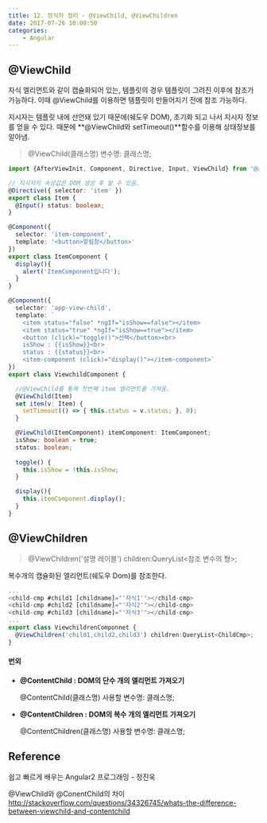 ```yaml
---
title: 12. 장식자 정리 - @ViewChild, @ViewChildren
date: 2017-07-26 10:00:50
categories:
    - Angular
---
```


## @ViewChild

자식 엘리먼트와 같이 캡슐화되어 있는, 템플릿의 경우 템플릿이 그려진 이후에 참조가 가능하다. 이때 @ViewChild를 이용하면 템플릿이 만들어지기 전에 참조 가능하다. 

지시자는 템플릿 내에 선언돼 있기 때문에(쉐도우 DOM), 초기화 되고 나서 지시자 정보를 얻을 수 있다. 때문에 **@ViewChild와 setTimeout()**함수를 이용해 상태정보를 알아냄.

> @ViewChild(클래스명) 변수명: 클래스명;

```typescript
import {AfterViewInit, Component, Directive, Input, ViewChild} from '@angular/core';

// 지시자의 속성값은 DOM 생성 후 알 수 있음.
@Directive({ selector: 'item' })
export class Item {
  @Input() status: boolean;
}

@Component({
  selector: 'item-component',
  template: '<button>알림창</button>'
})
export class ItemComponent {
  display(){
    alert('ItemComponent입니다');     
  }
}

@Component({
  selector: 'app-view-child',
  template: `
    <item status="false" *ngIf="isShow==false"></item>
    <item status="true" *ngIf="isShow==true"></item>    
    <button (click)="toggle()">선택</button><br>
    isShow : {{isShow}}<br>
    status : {{status}}<br>    
    <item-component (click)="display()"></item-component>`
})
export class ViewchildComponent {

  //@ViewChild를 통해 첫번째 item 엘리먼트를 가져옴.
  @ViewChild(Item)
  set item(v: Item) {    
    setTimeout(() => { this.status = v.status; }, 0);
  }

  @ViewChild(ItemComponent) itemComponent: ItemComponent;
  isShow: boolean = true;
  status: boolean;
 
  toggle() {
    this.isShow = !this.isShow;
  }

  display(){
    this.itemComponent.display();
  } 
}
```

## @ViewChildren

> @ViewChildren('설명 레이블') children:QueryList<참조 변수의 형>;

복수개의 캡슐화된 엘리먼트(쉐도우 Dom)를 참조한다.

```typescript
...
<child-cmp #child1 [childname]="'자식1'"></child-cmp>
<child-cmp #child2 [childname]="'자식2'"></child-cmp>
<child-cmp #child3 [childname]="'자식3'"></child-cmp>
...
export class ViewchildrenComponnet {
  @ViewChildren('child1,child2,child3') children:QueryList<ChildCmp>;
}
```



#### 번외

- **@ContentChild  : DOM의 단수 개의 엘리먼트 가져오기**

  @ContentChild(클래스명) 사용할 변수명: 클래스명;

- **@ContentChildren : DOM의 복수 개의 엘리먼트 가져오기**

  @ContentChildren(클래스명) 사용할 변수명: 클래스명;

## Reference

쉽고 빠르게 배우는 Angular2 프로그래밍 - 정진욱

@ViewChild와 @ConentChild의 차이 http://stackoverflow.com/questions/34326745/whats-the-difference-between-viewchild-and-contentchild